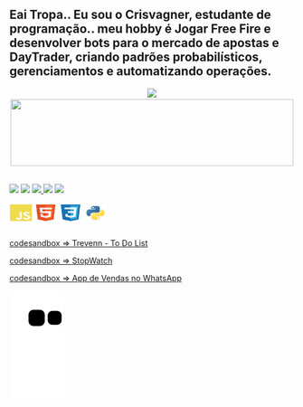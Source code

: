 ## Eai Tropa.. Eu sou o Crisvagner, estudante de programação.. meu hobby é Jogar Free Fire e desenvolver bots para o mercado de apostas e DayTrader, criando padrões probabilísticos, gerenciamentos e automatizando operações.
<div align="center">
  <a href="https://github.com/crisvagner">
  <img height="180em" src="https://github-readme-stats.vercel.app/api?username=crisvagner&show_icons=true&theme=dracula&include_all_commits=true&count_private=false"/> <img height="118" width="500" src="https://github-readme-stats.vercel.app/api/top-langs/?username=crisvagner&layout=compact&langs_count=7&theme=dracula"/>
</div>

##

<div>
    <a href = "mailto:crisvagnersd@gmail.com"><img src="https://img.shields.io/badge/-Gmail-%23333?style=for-the-badge&logo=gmail&logoColor=white" target="_blank"></a>
    <a href="https://www.linkedin.com/in/crisvagner-santos" target="_blank"><img src="https://img.shields.io/badge/-LinkedIn-%230077B5?style=for-the-badge&logo=linkedin&logoColor=white" target="_blank"></a>
    <a href="https://instagram.com/crisvagnersd" target="_blank"><img src="https://img.shields.io/badge/-Instagram-%23E4405F?style=for-the-badge&logo=instagram&logoColor=white" target="_blank">
    </a>
    <a href="https://www.twitch.tv/crisvagnersd" target="_blank"><img src="https://img.shields.io/badge/Twitch-9146FF?style=for-the-badge&logo=twitch&logoColor=white" target="_blank"></a>
    <a href="https://www.youtube.com/NAOFACOVIDEOS" target="_blank"><img src="https://img.shields.io/badge/YouTube-FF0000?style=for-the-badge&logo=youtube&logoColor=white" target="_blank">
    </a>
</div>

<div style="display: inline_block"><br>
  <img align="center" alt="eokrizz-Js" height="30" width="40" src="https://raw.githubusercontent.com/devicons/devicon/master/icons/javascript/javascript-plain.svg">
  <img align="center" alt="eokrizz-HTML" height="30" width="40" src="https://raw.githubusercontent.com/devicons/devicon/master/icons/html5/html5-original.svg">
  <img align="center" alt="eokrizz-CSS" height="30" width="40" src="https://raw.githubusercontent.com/devicons/devicon/master/icons/css3/css3-original.svg">
  <img align="center" alt="eokrizz-Python" height="30" width="40" src="https://raw.githubusercontent.com/devicons/devicon/master/icons/python/python-original.svg">
  
##

[codesandbox => Trevenn - To Do List](https://5kz1eg.csb.app/)

[codesandbox => StopWatch](https://t19ryf.csb.app/)

[codesandbox => App de Vendas no WhatsApp](https://1x1801.csb.app/)

![Snake animation](https://github.com/crisvagner/crisvagner/blob/output/github-contribution-grid-snake.svg)

</div>
